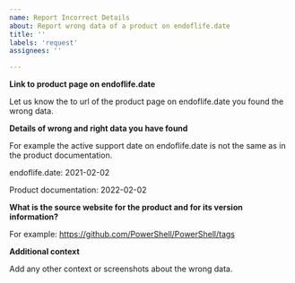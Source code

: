 ```yaml
---
name: Report Incorrect Details
about: Report wrong data of a product on endoflife.date
title: ''
labels: 'request'
assignees: ''

---
```


**Link to product page on endoflife.date**

Let us know the to url of the product page on endoflife.date you found the wrong data.


**Details of wrong and right data you have found**

For example the active support date on endoflife.date is not the same as in the product documentation.

endoflife.date: 2021-02-02

Product documentation: 2022-02-02


**What is the source website for the product and for its version information?**

For example: https://github.com/PowerShell/PowerShell/tags


**Additional context**

Add any other context or screenshots about the wrong data.
